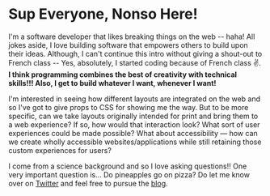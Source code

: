 # Sup Everyone, Nonso Here!

I'm a software developer that likes breaking things on the web -- haha! All jokes aside, I love building software that empowers others to build upon their ideas. Although, I can't continue this intro without giving a shout-out to French class -- Yes, absolutely, I started coding because of French class ✌️. **I think programming combines the best of creativity with technical skills!!! Also, I get to build whatever I want, whenever I want!**

I'm interested in seeing how different layouts are integrated on the web and so I've got to give props to CSS for showing me the way. But to be more specific, can we take layouts originally intended for print and bring them to a web experience? If so, how would that interaction look? What sort of user experiences could be made possible? What about accessibility — how can we create wholly accessible websites/applications while still retaining those custom experiences for users?

I come from a science background and so I love asking questions!! One very important question is... Do pineapples go on pizza? Do let me know over on [Twitter](https://twitter.com/nonsoo_dev) and feel free to pursue the [blog](https://nonsoo.com). 



